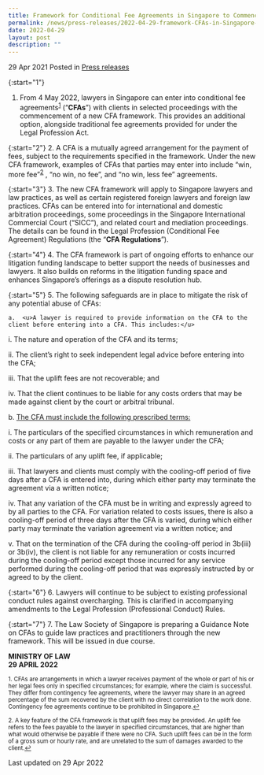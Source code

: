 ```yaml
---
title: Framework for Conditional Fee Agreements in Singapore to Commence on 4 May 2022
permalink: /news/press-releases/2022-04-29-framework-CFAs-in-Singapore-commence-4-may-2022
date: 2022-04-29
layout: post
description: ""
---
```

29 Apr 2021 Posted in [Press releases](/news/press-releases)

{:start="1"}
1.	From 4 May 2022, lawyers in Singapore can enter into conditional fee agreements<sup><a href="#fn1" id="ref1">1</a></sup>  (“<b>CFAs</b>”) with clients in selected proceedings with the commencement of a new CFA framework. This provides an additional option, alongside traditional fee agreements provided for under the Legal Profession Act. 

{:start="2"}
2.	A CFA is a mutually agreed arrangement for the payment of fees, subject to the requirements specified in the framework. Under the new CFA framework, examples of CFAs that parties may enter into include “win, more fee”<sup><a href="#fn2" id="ref2">2</a></sup> , “no win, no fee”, and “no win, less fee” agreements. 

{:start="3"}
3.	The new CFA framework will apply to Singapore lawyers and law practices, as well as certain registered foreign lawyers and foreign law practices. CFAs can be entered into for international and domestic arbitration proceedings, some proceedings in the Singapore International Commercial Court (“SICC”), and related court and mediation proceedings. The details can be found in the Legal Profession (Conditional Fee Agreement) Regulations (the “<b>CFA Regulations</b>”).

{:start="4"}
4.	The CFA framework is part of ongoing efforts to enhance our litigation funding landscape to better support the needs of businesses and lawyers. It also builds on reforms in the litigation funding space and enhances Singapore’s offerings as a dispute resolution hub. 

{:start="5"}
5.	The following safeguards are in place to mitigate the risk of any potential abuse of CFAs: 

    a.	<u>A lawyer is required to provide information on the CFA to the client before entering into a CFA. This includes:</u> 
		
i.	The nature and operation of the CFA and its terms; 

ii.	The client’s right to seek independent legal advice before entering into the CFA; 

iii.	That the uplift fees are not recoverable; and 

iv.	That the client continues to be liable for any costs orders that may be made against client by the court or arbitral tribunal. 

   b.	<u>The CFA must include the following prescribed terms:</u>

i.	The particulars of the specified circumstances in which remuneration and costs or any part of them are payable to the lawyer under the CFA;

ii.	The particulars of any uplift fee, if applicable;   

iii.	That lawyers and clients must comply with the cooling-off period of five days after a CFA is entered into, during which either party may terminate the agreement via a written notice; 

iv.	That any variation of the CFA must be in writing and expressly agreed to by all parties to the CFA. For variation related to costs issues, there is also a cooling-off period of three days after the CFA is varied, during which either party may terminate the variation agreement via a written notice; and

v.	That on the termination of the CFA during the cooling-off period in 3b(iii) or 3b(iv), the client is not liable for any remuneration or costs incurred during the cooling-off period except those incurred for any service performed during the cooling-off period that was expressly instructed by or agreed to by the client. 

{:start="6"}
6.	Lawyers will continue to be subject to existing professional conduct rules against overcharging. This is clarified in accompanying amendments to the Legal Profession (Professional Conduct) Rules.

{:start="7"}
7.	The Law Society of Singapore is preparing a Guidance Note on CFAs to guide law practices and practitioners through the new framework. This will be issued in due course. 


**MINISTRY OF LAW**
<br>**29 APRIL 2022**


<p><sup id="fn1">1. CFAs are arrangements in which a lawyer receives payment of the whole or part of his or her legal fees only in specified circumstances; for example, where the claim is successful. They differ from contingency fee agreements, where the lawyer may share in an agreed percentage of the sum recovered by the client with no direct correlation to the work done. Contingency fee agreements continue to be prohibited in Singapore.<a href="#ref1" title="Jump back to footnote 1 in the text.">↩</a></sup></p>

<p><sup id="fn2">2. A key feature of the CFA framework is that uplift fees may be provided. An uplift fee refers to the fees payable to the lawyer in specified circumstances, that are higher than what would otherwise be payable if there were no CFA. Such uplift fees can be in the form of a gross sum or hourly rate, and are unrelated to the sum of damages awarded to the client.<a href="#ref2" title="Jump back to footnote 2 in the text.">↩</a></sup></p>

<p class="right-side-updated">Last updated on 29 Apr 2022</p>